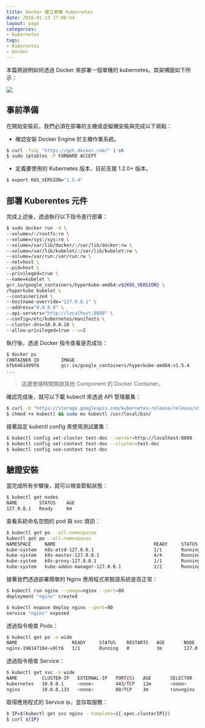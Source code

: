 ```yaml
---
title: Docker 建立單機 Kubernetes
date: 2016-01-13 17:08:54
layout: page
categories:
- Kubernetes
tags:
- Kubernetes
- Docker
---
```

本篇將說明如何透過 Docker 來部署一個單機的 kubernetes。其架構圖如下所示：

![](/images/kube/singlenode-docker.png)

<!--more-->

## 事前準備
在開始安裝前，我們必須在部署的主機或虛擬機安裝與完成以下兩點：
* 確認安裝 Docker Engine 於主機作業系統。

```sh
$ curl -fsSL "https://get.docker.com/" | sh
$ sudo iptables -P FORWARD ACCEPT
```

* 定義要使用的 Kubernetes 版本，目前支援 1.2.0+ 版本。

```sh
$ export K8S_VERSION="1.5.4"
```

## 部署 Kuberentes 元件
完成上述後，透過執行以下指令進行部署：
```sh
$ sudo docker run -d \
--volume=/:/rootfs:ro \
--volume=/sys:/sys:ro \
--volume=/var/lib/docker/:/var/lib/docker:rw \
--volume=/var/lib/kubelet/:/var/lib/kubelet:rw \
--volume=/var/run:/var/run:rw \
--net=host \
--pid=host \
--privileged=true \
--name=kubelet \
gcr.io/google_containers/hyperkube-amd64:v${K8S_VERSION} \
/hyperkube kubelet \
--containerized \
--hostname-override="127.0.0.1" \
--address="0.0.0.0" \
--api-servers="http://localhost:8080" \
--config=/etc/kubernetes/manifests \
--cluster-dns=10.0.0.10 \
--allow-privileged=true --v=2
```

執行後，透過 Docker 指令查看是否成功：
```sh
$ docker ps
CONTAINER ID        IMAGE                                                    COMMAND                  CREATED              STATUS              PORTS               NAMES
bfb6461499fb        gcr.io/google_containers/hyperkube-amd64:v1.5.4          "/hyperkube kubele..."   4 minutes ago        Up 4 minutes                            kubelet
...
```
> 這邊會隨時間開啟其他 Component 的 Docker Container。

確認完成後，就可以下載 kubectl 來透過 API 管理叢集：
```sh
$ curl -O "https://storage.googleapis.com/kubernetes-release/release/v${K8S_VERSION}/bin/linux/amd64/kubectl"
$ chmod +x kubectl && sudo mv kubectl /usr/local/bin/
```

接著設定 kubectl config 來使用測試叢集：
```sh
$ kubectl config set-cluster test-doc --server=http://localhost:8080
$ kubectl config set-context test-doc --cluster=test-doc
$ kubectl config use-context test-doc
```

## 驗證安裝
當完成所有步驟後，就可以檢查節點狀態：
```sh
$ kubectl get nodes
NAME        STATUS    AGE
127.0.0.1   Ready     6m
```

查看系統命名空間的 pod 與 svc 資訊：
```sh
$ kubectl get po --all-namespaces
kubectl get po --all-namespaces
NAMESPACE     NAME                                    READY     STATUS             RESTARTS   AGE
kube-system   k8s-etcd-127.0.0.1                      1/1       Running            0          15m
kube-system   k8s-master-127.0.0.1                    4/4       Running            2          15m
kube-system   k8s-proxy-127.0.0.1                     1/1       Running            0          15m
kube-system   kube-addon-manager-127.0.0.1            2/2       Running            0          15m
```

接著我們透過部署簡單的 Nginx 應用程式來驗證系統是否正常：
```sh
$ kubectl run nginx --image=nginx --port=80
deployment "nginx" created

$ kubectl expose deploy nginx --port=80
service "nginx" exposed
```

透過指令檢查 Pods：
```sh
$ kubectl get po -o wide
NAME                    READY     STATUS    RESTARTS   AGE       NODE
nginx-198147104-u9lt6   1/1       Running   0          3m        127.0.0.1
```

透過指令檢查 Service：
```sh
$ kubectl get svc -o wide
NAME         CLUSTER-IP   EXTERNAL-IP   PORT(S)   AGE       SELECTOR
kubernetes   10.0.0.1     <none>        443/TCP   11m       <none>
nginx        10.0.0.133   <none>        80/TCP    3m        run=nginx
```

取得應用程式的 Service ip，並存取服務：
```sh
$ IP=$(kubectl get svc nginx --template={{.spec.clusterIP}})
$ curl ${IP}
```
